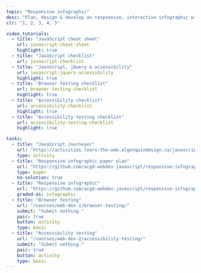 ```yaml
---
topic: "Responsive infographic"
desc: "Plan, design & develop an respsonive, interactive infographic with animations, transitions and oodles of JavaScript."
clr: "1, 2, 3, 4, 5"

video_tutorials:
  - title: "JavaScript cheat sheet"
    url: javascript-cheat-sheet
    highlight: true
  - title: "JavaScript checklist"
    url: javascript-checklist
  - title: "JavaScript, jQuery & accessibility"
    url: javascript-jquery-accessibility
    highlight: true
  - title: "Browser testing checklist"
    url: browser-testing-checklist
    highlight: true
  - title: "Accessibility checklist"
    url: accessibility-checklist
    highlight: true
  - title: "Accessibility testing checklist"
    url: accessibility-testing-checklist
    highlight: true

tasks:
  - title: "JavaScript Journeyer"
    url: "https://activities.learn-the-web.algonquindesign.ca/javascript-journeyer/"
    type: activity
  - title: "Responsive infographic paper plan"
    url: "https://github.com/acgd-webdev-javascript/responsive-infographic-paper-plan"
    type: paper
    no-solution: true
  - title: "Responsive infographic"
    url: "https://github.com/acgd-webdev-javascript/responsive-infographic"
    graded-as: infographic
  - title: "Browser testing"
    url: "/courses/web-dev-1/browser-testing/"
    submit: "Submit nothing."
    pair: true
    button: activity
    type: basic
  - title: "Accessibility testing"
    url: "/courses/web-dev-2/accessibility-testing/"
    submit: "Submit nothing."
    pair: true
    button: activity
    type: basic
---
```

